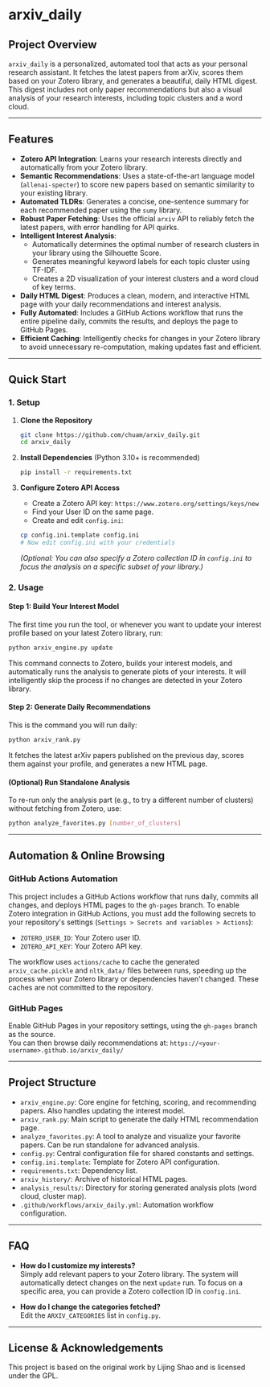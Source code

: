 # arxiv_daily

## Project Overview

`arxiv_daily` is a personalized, automated tool that acts as your personal research assistant. It fetches the latest papers from arXiv, scores them based on your Zotero library, and generates a beautiful, daily HTML digest. This digest includes not only paper recommendations but also a visual analysis of your research interests, including topic clusters and a word cloud.

---

## Features

- **Zotero API Integration**: Learns your research interests directly and automatically from your Zotero library.
- **Semantic Recommendations**: Uses a state-of-the-art language model (`allenai-specter`) to score new papers based on semantic similarity to your existing library.
- **Automated TLDRs**: Generates a concise, one-sentence summary for each recommended paper using the `sumy` library.
- **Robust Paper Fetching**: Uses the official `arxiv` API to reliably fetch the latest papers, with error handling for API quirks.
- **Intelligent Interest Analysis**:
   - Automatically determines the optimal number of research clusters in your library using the Silhouette Score.
   - Generates meaningful keyword labels for each topic cluster using TF-IDF.
   - Creates a 2D visualization of your interest clusters and a word cloud of key terms.
- **Daily HTML Digest**: Produces a clean, modern, and interactive HTML page with your daily recommendations and interest analysis.
- **Fully Automated**: Includes a GitHub Actions workflow that runs the entire pipeline daily, commits the results, and deploys the page to GitHub Pages.
- **Efficient Caching**: Intelligently checks for changes in your Zotero library to avoid unnecessary re-computation, making updates fast and efficient.

---

## Quick Start

### 1. Setup

1.  **Clone the Repository**
    ```bash
    git clone https://github.com/chuam/arxiv_daily.git
    cd arxiv_daily
    ```

2.  **Install Dependencies** (Python 3.10+ is recommended)
    ```bash
    pip install -r requirements.txt
    ```

3.  **Configure Zotero API Access**
    -   Create a Zotero API key: `https://www.zotero.org/settings/keys/new`
    -   Find your User ID on the same page.
    -   Create and edit `config.ini`:
    ```bash
    cp config.ini.template config.ini
    # Now edit config.ini with your credentials
    ```
    *(Optional: You can also specify a Zotero collection ID in `config.ini` to focus the analysis on a specific subset of your library.)*

### 2. Usage

#### Step 1: Build Your Interest Model
The first time you run the tool, or whenever you want to update your interest profile based on your latest Zotero library, run:
```bash
python arxiv_engine.py update
```
This command connects to Zotero, builds your interest models, and automatically runs the analysis to generate plots of your interests. It will intelligently skip the process if no changes are detected in your Zotero library.

#### Step 2: Generate Daily Recommendations
This is the command you will run daily:
```bash
python arxiv_rank.py
```
It fetches the latest arXiv papers published on the previous day, scores them against your profile, and generates a new HTML page.

#### (Optional) Run Standalone Analysis
To re-run only the analysis part (e.g., to try a different number of clusters) without fetching from Zotero, use:
```bash
python analyze_favorites.py [number_of_clusters]
```

---

## Automation & Online Browsing

### GitHub Actions Automation

This project includes a GitHub Actions workflow that runs daily, commits all changes, and deploys HTML pages to the `gh-pages` branch.
To enable Zotero integration in GitHub Actions, you must add the following secrets to your repository's settings (`Settings > Secrets and variables > Actions`):
-   `ZOTERO_USER_ID`: Your Zotero user ID.
-   `ZOTERO_API_KEY`: Your Zotero API key.

The workflow uses `actions/cache` to cache the generated `arxiv_cache.pickle` and `nltk_data/` files between runs, speeding up the process when your Zotero library or dependencies haven't changed. These caches are not committed to the repository.

### GitHub Pages

Enable GitHub Pages in your repository settings, using the `gh-pages` branch as the source.  
You can then browse daily recommendations at:
`https://<your-username>.github.io/arxiv_daily/`

---

## Project Structure

- `arxiv_engine.py`: Core engine for fetching, scoring, and recommending papers. Also handles updating the interest model.
- `arxiv_rank.py`: Main script to generate the daily HTML recommendation page.
- `analyze_favorites.py`: A tool to analyze and visualize your favorite papers. Can be run standalone for advanced analysis.
- `config.py`: Central configuration file for shared constants and settings.
- `config.ini.template`: Template for Zotero API configuration.
- `requirements.txt`: Dependency list.
- `arxiv_history/`: Archive of historical HTML pages.
- `analysis_results/`: Directory for storing generated analysis plots (word cloud, cluster map).
- `.github/workflows/arxiv_daily.yml`: Automation workflow configuration.

---

## FAQ

- **How do I customize my interests?**  
  Simply add relevant papers to your Zotero library. The system will automatically detect changes on the next `update` run. To focus on a specific area, you can provide a Zotero collection ID in `config.ini`.

- **How do I change the categories fetched?**  
  Edit the `ARXIV_CATEGORIES` list in `config.py`.

---

## License & Acknowledgements

This project is based on the original work by Lijing Shao and is licensed under the GPL.
